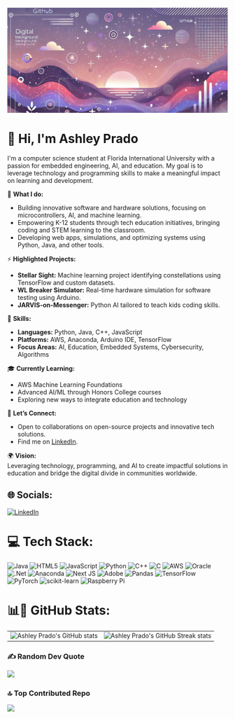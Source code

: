 ![Custom Banner](https://github.com/ashleyprado/ashleyprado/blob/main/B652C3B5-6664-47C6-B218-23756D6D274E.jpg?raw=true)

# 👋 Hi, I'm Ashley Prado

I'm a computer science student at Florida International University with a passion for embedded engineering, AI, and education. My goal is to leverage technology and programming skills to make a meaningful impact on learning and development.

🌱 **What I do:**  
- Building innovative software and hardware solutions, focusing on microcontrollers, AI, and machine learning.
- Empowering K-12 students through tech education initiatives, bringing coding and STEM learning to the classroom.
- Developing web apps, simulations, and optimizing systems using Python, Java, and other tools.

⚡ **Highlighted Projects:**  
- **Stellar Sight:** Machine learning project identifying constellations using TensorFlow and custom datasets.
- **WL Breaker Simulator:** Real-time hardware simulation for software testing using Arduino.
- **JARVIS-on-Messenger:** Python AI tailored to teach kids coding skills.

🚀 **Skills:**  
- **Languages:** Python, Java, C++, JavaScript
- **Platforms:** AWS, Anaconda, Arduino IDE, TensorFlow
- **Focus Areas:** AI, Education, Embedded Systems, Cybersecurity, Algorithms

🎓 **Currently Learning:**  
- AWS Machine Learning Foundations
- Advanced AI/ML through Honors College courses
- Exploring new ways to integrate education and technology

🤝 **Let’s Connect:**  
- Open to collaborations on open-source projects and innovative tech solutions.
- Find me on [LinkedIn](https://www.linkedin.com/in/ashley-prado).

🌍 **Vision:**  
Leveraging technology, programming, and AI to create impactful solutions in education and bridge the digital divide in communities worldwide.

## 🌐 Socials:
[![LinkedIn](https://img.shields.io/badge/LinkedIn-%230077B5.svg?logo=linkedin&logoColor=white)](https://linkedin.com/in/ashley-prado) 

# 💻 Tech Stack:
![Java](https://img.shields.io/badge/java-%23ED8B00.svg?style=flat&logo=openjdk&logoColor=white) 
![HTML5](https://img.shields.io/badge/html5-%23E34F26.svg?style=flat&logo=html5&logoColor=white) 
![JavaScript](https://img.shields.io/badge/javascript-%23323330.svg?style=flat&logo=javascript&logoColor=%23F7DF1E) 
![Python](https://img.shields.io/badge/python-%2314354C.svg?style=flat&logo=python&logoColor=white) 
![C++](https://img.shields.io/badge/c++-%2300599C.svg?style=flat&logo=c%2B%2B&logoColor=white) 
![C](https://img.shields.io/badge/c-%2300599C.svg?style=flat&logo=c&logoColor=white) 
![AWS](https://img.shields.io/badge/AWS-%23FF9900.svg?style=flat&logo=amazon-aws&logoColor=white) 
![Oracle](https://img.shields.io/badge/Oracle-F80000?style=flat&logo=oracle&logoColor=white) 
![.Net](https://img.shields.io/badge/.NET-5C2D91?style=flat&logo=.net&logoColor=white) 
![Anaconda](https://img.shields.io/badge/Anaconda-%2344A833.svg?style=flat&logo=anaconda&logoColor=white) 
![Next JS](https://img.shields.io/badge/Next-black?style=flat&logo=next.js&logoColor=white) 
![Adobe](https://img.shields.io/badge/adobe-%23FF0000.svg?style=flat&logo=adobe&logoColor=white) 
![Pandas](https://img.shields.io/badge/pandas-%23150458.svg?style=flat&logo=pandas&logoColor=white) 
![TensorFlow](https://img.shields.io/badge/TensorFlow-%23FF6F00.svg?style=flat&logo=TensorFlow&logoColor=white) 
![PyTorch](https://img.shields.io/badge/PyTorch-%23EE4C2C.svg?style=flat&logo=PyTorch&logoColor=white) 
![scikit-learn](https://img.shields.io/badge/scikit--learn-%23F7931E.svg?style=flat&logo=scikit-learn&logoColor=white) 
![Raspberry Pi](https://img.shields.io/badge/-RaspberryPi-C51A4A?style=flat&logo=Raspberry-Pi)

# 📊💜 GitHub Stats:
<table>
  <tr>
    <td>
      <img src="https://github-readme-stats.vercel.app/api?username=ashleyprado&theme=jolly&hide_border=false&include_all_commits=false&count_private=false" alt="Ashley Prado's GitHub stats" />
    </td>
    <td>
      <img src="https://github-readme-streak-stats.herokuapp.com/?user=ashleyprado&theme=jolly&hide_border=false" alt="Ashley Prado's GitHub Streak stats" />
    </td>
  </tr>
</table>

### ✍️ Random Dev Quote
![](https://quotes-github-readme.vercel.app/api?type=vertical&theme=jolly)

### 🔝 Top Contributed Repo
![](https://github-contributor-stats.vercel.app/api?username=ashleyprado&limit=5&theme=dark&combine_all_yearly_contributions=true)

<!-- Proudly created with GPRM ( https://gprm.itsvg.in ) -->

